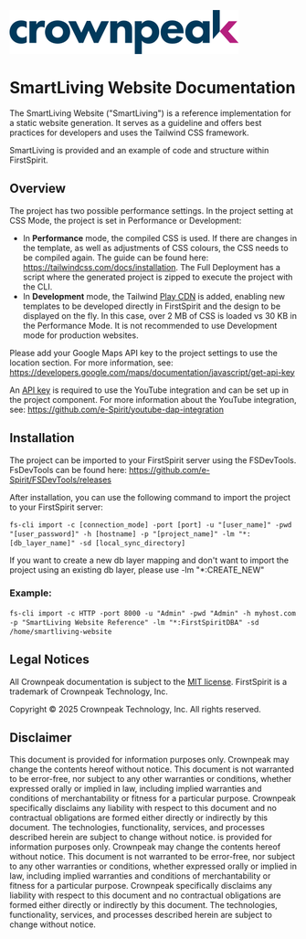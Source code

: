 <a href="http://www.crownpeak.com" target="_blank">![Crownpeak Logo](images/logo/crownpeak-logo.png?raw=true "Crownpeak Logo")</a>

# SmartLiving Website Documentation
The SmartLiving Website ("SmartLiving") is a reference implementation for a static website generation. It serves as a guideline and offers best practices for developers and uses the Tailwind CSS framework.

SmartLiving is provided and an example of code and structure within FirstSpirit.

## Overview
The project has two possible performance settings. In the project setting at CSS Mode, the project is set in Performance or Development:
 - In **Performance** mode, the compiled CSS is used. If there are changes in the template, as well as adjustments of CSS colours, the CSS needs to be compiled again. The guide can be found here: https://tailwindcss.com/docs/installation. The Full Deployment has a script where the generated project is zipped to execute the project with the CLI.
 - In **Development** mode, the Tailwind [Play CDN](https://tailwindcss.com/docs/installation/play-cdn) is added, enabling new templates to be developed directly in FirstSpirit and the design to be displayed on the fly. In this case, over 2 MB of CSS is loaded vs 30 KB in the Performance Mode. It is not recommended to use Development mode for production websites.

Please add your Google Maps API key to the project settings to use the location section. For more information, see: https://developers.google.com/maps/documentation/javascript/get-api-key

An [API key](https://developers.google.com/youtube/v3/getting-started) is required to use the YouTube integration and can be set up in the project component. For more information about the YouTube integration, see: https://github.com/e-Spirit/youtube-dap-integration

## Installation
The project can be imported to your FirstSpirit server using the FSDevTools. FsDevTools can be found here: https://github.com/e-Spirit/FSDevTools/releases

After installation, you can use the following command to import the project to your FirstSpirit server:
```
fs-cli import -c [connection_mode] -port [port] -u "[user_name]" -pwd "[user_password]" -h [hostname] -p "[project_name]" -lm "*:[db_layer_name]" -sd [local_sync_directory]
```
If you want to create a new db layer mapping and don't want to import the project using an existing db layer, please use -lm "*:CREATE_NEW"

### Example:
```
fs-cli import -c HTTP -port 8000 -u "Admin" -pwd "Admin" -h myhost.com -p "SmartLiving Website Reference" -lm "*:FirstSpiritDBA" -sd /home/smartliving-website
```

##  Legal Notices
All Crownpeak documentation is subject to the [MIT license](./LICENSE). FirstSpirit is a trademark of Crownpeak Technology, Inc.

Copyright © 2025 Crownpeak Technology, Inc. All rights reserved.

## Disclaimer
This document is provided for information purposes only. Crownpeak may change the contents hereof without notice. This document is not warranted to be error-free, nor subject to any other warranties or conditions, whether expressed orally or implied in law, including implied warranties and conditions of merchantability or fitness for a particular purpose. Crownpeak specifically disclaims any liability with respect to this document and no contractual obligations are formed either directly or indirectly by this document. The technologies, functionality, services, and processes described herein are subject to change without notice.
 is provided for information purposes only. Crownpeak may change the contents hereof without notice. This document is not warranted to be error-free, nor subject to any other warranties or conditions, whether expressed orally or implied in law, including implied warranties and conditions of merchantability or fitness for a particular purpose. Crownpeak specifically disclaims any liability with respect to this document and no contractual obligations are formed either directly or indirectly by this document. The technologies, functionality, services, and processes described herein are subject to change without notice.